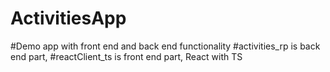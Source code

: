 # ActivitiesApp
#Demo app with front end and back end functionality
#activities_rp is back end part,
#reactClient_ts is front end part, React with TS
